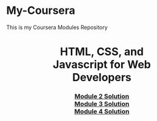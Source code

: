 # My-Coursera
This is my Coursera Modules Repository 
<br/>
<div style="margin:auto; width:300px; text-align:center; ">
  <h1> HTML, CSS, and Javascript for Web Developers</h1>
<h3>
<a href="https://sirajshaon.github.io/My-Coursera/Coursera%20Modules/Coursera%20Module%202%20solution/"> Module 2 Solution </a>
<br/>
<a href="https://sirajshaon.github.io/My-Coursera/Coursera%20Modules/Coursera%20Module%203%20solution/index.html"> Module 3 Solution </a>
<br/>
<a href="https://sirajshaon.github.io/My-Coursera/Coursera%20Modules/Coursera%20Module%204%20solution/harder/index.html"> Module 4 Solution </a>
  </h3></div>
